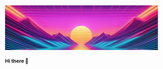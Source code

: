 [![Social banner for tinezmatias](https://github.com/tinezmatias/tinezmatias/raw/main/assets/banner.jpeg)](https://mmartinez.dev)

### Hi there 👋
